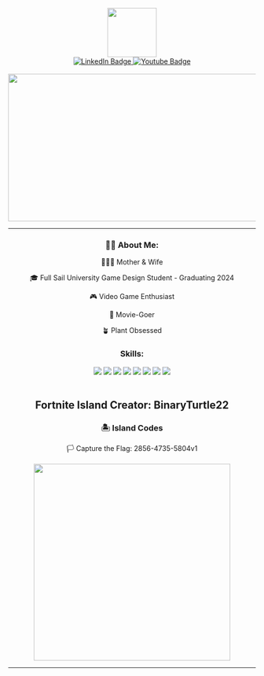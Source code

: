 <h> <link rel="stylesheet" href="devicon.min.css"> </h>

<div id="header" align="center">
  <img src= "https://media.giphy.com/media/HwBlFQZFcAoUcPHZdX/giphy.gif" width = "100"/>
</div>
<div id="badges" align="center">
  <a href="https://www.linkedin.com/in/kathleen-knapp-b96166126/">
  <img src="https://img.shields.io/badge/LinkedIn-blue?style=for-the-badge&logo=linkedin&logoColor=white" alt="LinkedIn Badge"/>
  </a>
  <a href="https://www.youtube.com/channel/UCok8hjG_IEp2_ziKfpvGMNw">
  <img src="https://img.shields.io/badge/YouTube-red?style=for-the-badge&logo=youtube&logoColor=white" alt="Youtube Badge"/>
  </a>
  
  <br>
  </br>
  
</div>
<div align="center">
  <img src="https://media.giphy.com/media/dWesBcTLavkZuG35MI/giphy.gif" width="600" height="300"/>
</div>

---
<div align = "center">
  
### 👩‍💻 About Me:
👨‍👩‍👧 Mother & Wife

🎓 Full Sail University Game Design Student - Graduating 2024

🎮 Video Game Enthusiast

🍿 Movie-Goer

🪴 Plant Obsessed

### Skills:

<img src= "https://img.shields.io/badge/-Unreal%20Engine-313131?style=for-the-badge&logo=unreal-engine&logoColor=white" />

<img src= "https://img.shields.io/badge/Adobe%20Creative%20Cloud-DA1F26?style=for-the-badge&logo=Adobe%20Creative%20Cloud&logoColor=white" />

<img src= "https://img.shields.io/badge/freecodecamp-27273D?style=for-the-badge&logo=freecodecamp&logoColor=white" />

<img src= "https://img.shields.io/badge/Visual_Studio_Code-0078D4?style=for-the-badge&logo=visual%20studio%20code&logoColor=white" />

<img src= "https://img.shields.io/badge/C%2B%2B-00599C?style=for-the-badge&logo=c%2B%2B&logoColor=white" />

<img src= "https://img.shields.io/badge/Python-FFD43B?style=for-the-badge&logo=python&logoColor=blue" />

<img src= "https://img.shields.io/badge/GitHub-100000?style=for-the-badge&logo=github&logoColor=white" />
  
<img src= "https://img.shields.io/badge/Epic%20Games-313131?style=for-the-badge&logo=Epic%20Games&logoColor=white" />
  
  <br>
  </br>
  
  ## Fortnite Island Creator: BinaryTurtle22
### 🏝️ Island Codes

🏳️ Capture the Flag: 2856-4735-5804v1
<br>
</br>
<img src= "https://cdn1.epicgames.com/offer/fn/EN_EpicGames_UEFN_S3_2560x1440_2560x1440-1ce3e31d9d7a5c66c2a426f6b0b62f2f" width= "400"/>

---


  </div>
